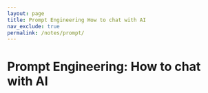 ```yaml
---
layout: page
title: Prompt Engineering How to chat with AI
nav_exclude: true
permalink: /notes/prompt/
---
```


# Prompt Engineering: How to chat with AI
